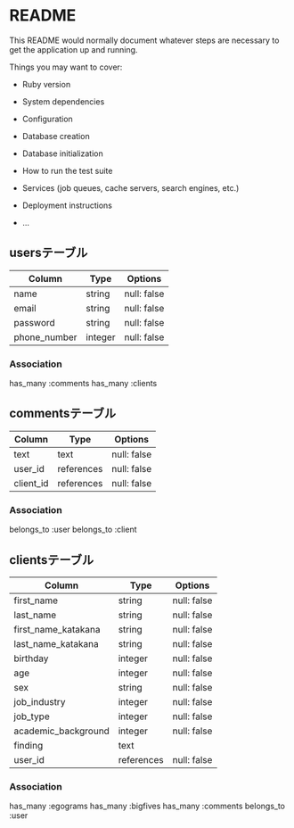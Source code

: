 # README

This README would normally document whatever steps are necessary to get the
application up and running.

Things you may want to cover:

* Ruby version

* System dependencies

* Configuration

* Database creation

* Database initialization

* How to run the test suite

* Services (job queues, cache servers, search engines, etc.)

* Deployment instructions

* ...

## usersテーブル

|Column|Type|Options|
|------|----|-------|
|name|string|null: false|
|email|string|null: false|
|password|string|null: false|
|phone_number|integer|null: false|

### Association
has_many :comments
has_many :clients

## commentsテーブル

|Column|Type|Options|
|------|----|-------|
|text|text|null: false|
|user_id|references|null: false|
|client_id|references|null: false|

### Association
belongs_to :user
belongs_to :client

## clientsテーブル

|Column|Type|Options|
|------|----|-------|
|first_name|string|null: false|
|last_name|string|null: false|
|first_name_katakana|string|null: false|
|last_name_katakana|string|null: false|
|birthday|integer|null: false|
|age|integer|null: false|
|sex|string|null: false|
|job_industry|integer|null: false|
|job_type|integer|null: false|
|academic_background|integer|null: false|
|finding|text||
|user_id|references|null: false|

### Association
has_many :egograms
has_many :bigfives
has_many :comments
belongs_to :user


